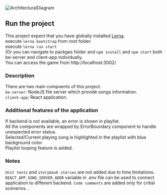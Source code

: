 ![ArchitecturalDiagram](https://user-images.githubusercontent.com/1351502/82133477-397fe780-980a-11ea-941a-aad6022951cd.PNG)

## Run the project
This project expect that you have globally installed [Lerna](https://lerna.js.org/).</br>
execute `lerna bootstrap` from root folder.<br />
execute `lerna run start`</br>
(Or you can navigate to packges folder and `npm install` and `npm start` both 
be-server and client-app individually.</br>
You can access the game from http://localhost:3002/

### Description

There are two main compoents of this project.<br />
`be-server`: NodeJS file server which provide songs information.</br>
`client-app`: React application.<br>

### Additional features of the application
If backend is not available, an error is shown in playlist.</br>
All the components are wrapped by ErrorBoundary component to handle unexpected error status.</br>
Selected/Current playing song is highlighted in the playlist with blue background color.</br>
Playlist looping feature is added.<br>

### Notes

`Unit tests` and `storybook stories` are not added due to time limitations.<br />
`REACT_APP_SONG_SERVER_ADDR` variable in .env file can be used to connect application to different backend.</be>
`Code comments` are added only for critial scenarios.
.
